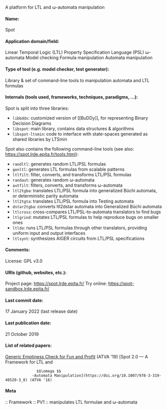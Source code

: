 A platform for LTL and ω-automata manipulation

#### Name:
Spot

#### Application domain/field:
Linear Temporal Logic (LTL)
Property Specification Language (PSL)
ω-automata
Model checking
Formula manipulation
Automata manipulation

#### Type of tool (e.g. model checker, test generator):
Library & set of command-line tools to manipulation automata and LTL formulas

#### Internals (tools used, frameworks, techniques, paradigms, ...):
Spot is split into three libraries:
- `libbddx`: customized version of [[BuDDy]], for representing Binary Decision Diagrams
- `libspot`: main library, contains data structures & algorithms
- `libspot-ltsmin`: code to interface with state-spaces generated as shared libraries by LTSmin

Spot also contains the following command-line tools (see also: https://spot.lrde.epita.fr/tools.html):
- `randltl`: generates random LTL/PSL formulas
- `genltl`: generates LTL formulas from scalable patterns
- `ltlfilt`: filter, converts, and transforms LTL/PSL formulas
- `randaut`: generates random ω-automata
- `autfilt`: filters, converts, and transforms ω-automata
- `ltl2tgba`: translates LTL/PSL formula into generalized Büchi automata, or deterministic parity automata
- `ltl2tgta`: translates LTL/PSL formula into Testing automata
- `dstar2tgba`: converts ltl2dstar automata into Generalized Büchi automata
- `ltlcross`: cross-compares LTL/PSL-to-automata translators to find bugs
- `ltlgrind`: mutates LTL/PSL formulas to help reproduce bugs on smaller ones
- `ltldo`: runs LTL/PSL formulas through other translators, providing uniform input and output interfaces
- `ltlsynt`: synthesizes AIGER circuits from LTL/PSL specifications

#### Comments:
License: GPL v3.0

#### URIs (github, websites, etc.):
Project page: https://spot.lrde.epita.fr/
Try online: https://spot-sandbox.lrde.epita.fr/

#### Last commit date:
17 January 2022 (last release date)

#### Last publication date:
21 October 2019

#### List of related papers:
[Generic Emptiness Check for Fun and Profit](https://doi.org/10.1007/978-3-030-31784-3_26) (ATVA '19)
[Spot 2.0 — A Framework for LTL and 
                  
                    
                  
                  $$\omega $$
                -Automata Manipulation](https://doi.org/10.1007/978-3-319-46520-3_8) (ATVA '16)

#### Meta
:: Framework
:: PV1 :: manipulates LTL formulae and ω-automata